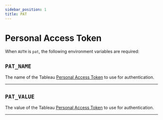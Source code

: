 ```yaml
---
sidebar_position: 1
title: PAT
---
```


# Personal Access Token

When `AUTH` is `pat`, the following environment variables are required:

## `PAT_NAME`

The name of the Tableau [Personal Access Token][pat] to use for authentication.

<hr />

## `PAT_VALUE`

The value of the Tableau [Personal Access Token][pat] to use for authentication.

<hr />

[pat]: https://help.tableau.com/current/server/en-us/security_personal_access_tokens.htm
